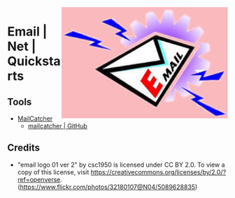 <img src="assets/email.jpg" alt="Email" style="width: 380px;" align="right">

# Email | Net | Quickstarts

## Tools
- [MailCatcher](https://mailcatcher.me/)
  - [mailcatcher | GitHub](https://github.com/sj26/mailcatcher)

## Credits
- "email logo 01 ver 2" by csc1950 is licensed under CC BY 2.0. To view a copy of this license, visit https://creativecommons.org/licenses/by/2.0/?ref=openverse. (https://www.flickr.com/photos/32180107@N04/5089628835)
